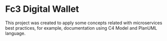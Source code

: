# Fc3 Digital Wallet
This project was created to apply some concepts related with microservices best practices, for example, documentation using C4 Model and PlanUML language.
